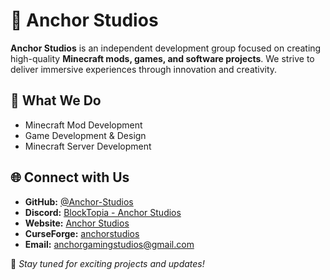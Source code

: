 # 🌟 Anchor Studios  

**Anchor Studios** is an independent development group focused on creating high-quality **Minecraft mods, games, and software projects**. We strive to deliver immersive experiences through innovation and creativity.  

## 🚀 What We Do  
- Minecraft Mod Development
- Game Development & Design
- Minecraft Server Development

## 🌐 Connect with Us  
- **GitHub:** [@Anchor-Studios](https://github.com/Anchor-Studios)  
- **Discord:** [BlockTopia - Anchor Studios](https://discord.gg/RNG8Q5dFE3)
- **Website:** [Anchor Studios](https://sites.google.com/view/anchorstudios/)
- **CurseForge:** [anchorstudios](https://www.curseforge.com/members/anchorstudios/)
- **Email:** anchorgamingstudios@gmail.com

📢 *Stay tuned for exciting projects and updates!*
